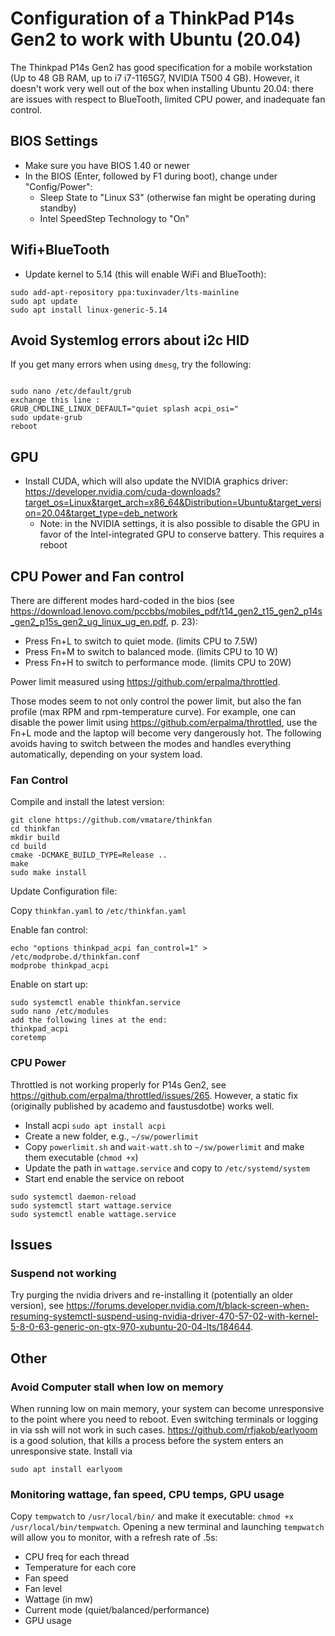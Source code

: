 # Configuration of a ThinkPad P14s Gen2 to work with Ubuntu (20.04)

The Thinkpad P14s Gen2 has good specification for a mobile workstation (Up to 48 GB RAM, up to i7 i7-1165G7, NVIDIA T500 4 GB). However, it doesn't work very well out of the box when installing Ubuntu 20.04: there are issues with respect to BlueTooth, limited CPU power, and inadequate fan control.

## BIOS Settings

* Make sure you have BIOS 1.40 or newer
* In the BIOS (Enter, followed by F1 during boot), change under "Config/Power":
  * Sleep State to "Linux S3" (otherwise fan might be operating during standby)
  * Intel SpeedStep Technology to "On"


## Wifi+BlueTooth

* Update kernel to 5.14 (this will enable WiFi and BlueTooth):

```
sudo add-apt-repository ppa:tuxinvader/lts-mainline
sudo apt update
sudo apt install linux-generic-5.14
```

## Avoid Systemlog errors about i2c HID

If you get many errors when using `dmesg`, try the following:

```

sudo nano /etc/default/grub
exchange this line :
GRUB_CMDLINE_LINUX_DEFAULT="quiet splash acpi_osi="
sudo update-grub
reboot
```

## GPU

* Install CUDA, which will also update the NVIDIA graphics driver: https://developer.nvidia.com/cuda-downloads?target_os=Linux&target_arch=x86_64&Distribution=Ubuntu&target_version=20.04&target_type=deb_network
  * Note: in the NVIDIA settings, it is also possible to disable the GPU in favor of the Intel-integrated GPU to conserve battery. This requires a reboot

## CPU Power and Fan control

There are different modes hard-coded in the bios (see https://download.lenovo.com/pccbbs/mobiles_pdf/t14_gen2_t15_gen2_p14s_gen2_p15s_gen2_ug_linux_ug_en.pdf, p. 23):

* Press Fn+L to switch to quiet mode. (limits CPU to 7.5W)
* Press Fn+M to switch to balanced mode. (limits CPU to 10 W)
* Press Fn+H to switch to performance mode. (limits CPU to 20W)

Power limit measured using https://github.com/erpalma/throttled.

Those modes seem to not only control the power limit, but also the fan profile (max RPM and rpm-temperature curve). For example, one can disable the power limit using https://github.com/erpalma/throttled, use the Fn+L mode and the laptop will become very dangerously hot. The following avoids having to switch between the modes and handles everything automatically, depending on your system load.

### Fan Control

Compile and install the latest version:

```
git clone https://github.com/vmatare/thinkfan
cd thinkfan
mkdir build
cd build
cmake -DCMAKE_BUILD_TYPE=Release ..
make
sudo make install

```

Update Configuration file:

Copy `thinkfan.yaml` to `/etc/thinkfan.yaml`

Enable fan control:

```
echo "options thinkpad_acpi fan_control=1" > /etc/modprobe.d/thinkfan.conf
modprobe thinkpad_acpi

```

Enable on start up:

```
sudo systemctl enable thinkfan.service
sudo nano /etc/modules
add the following lines at the end:
thinkpad_acpi
coretemp
```

### CPU Power

Throttled is not working properly for P14s Gen2, see https://github.com/erpalma/throttled/issues/265.
However, a static fix (originally published by academo and faustusdotbe) works well.

* Install acpi `sudo apt install acpi`
* Create a new folder, e.g., `~/sw/powerlimit`
* Copy `powerlimit.sh` and `wait-watt.sh` to `~/sw/powerlimit` and make them executable (`chmod +x`)
* Update the path in `wattage.service` and copy to `/etc/systemd/system`
* Start end enable the service on reboot

```
sudo systemctl daemon-reload
sudo systemctl start wattage.service
sudo systemctl enable wattage.service
```

## Issues

### Suspend not working

Try purging the nvidia drivers and re-installing it (potentially an older version), see https://forums.developer.nvidia.com/t/black-screen-when-resuming-systemctl-suspend-using-nvidia-driver-470-57-02-with-kernel-5-8-0-63-generic-on-gtx-970-xubuntu-20-04-lts/184644.

## Other

### Avoid Computer stall when low on memory

When running low on main memory, your system can become unresponsive to the point where you need to reboot. Even switching terminals or logging in via ssh will not work in such cases. https://github.com/rfjakob/earlyoom is a good solution, that kills a process before the system enters an unresponsive state. Install via

```
sudo apt install earlyoom
```

### Monitoring wattage, fan speed, CPU temps, GPU usage

Copy `tempwatch` to `/usr/local/bin/` and make it executable: `chmod +x /usr/local/bin/tempwatch`. Opening a new terminal and launching `tempwatch` will allow you to monitor, with a refresh rate of .5s:

- CPU freq for each thread
- Temperature for each core
- Fan speed
- Fan level
- Wattage (in mw)
- Current mode (quiet/balanced/performance)
- GPU usage
